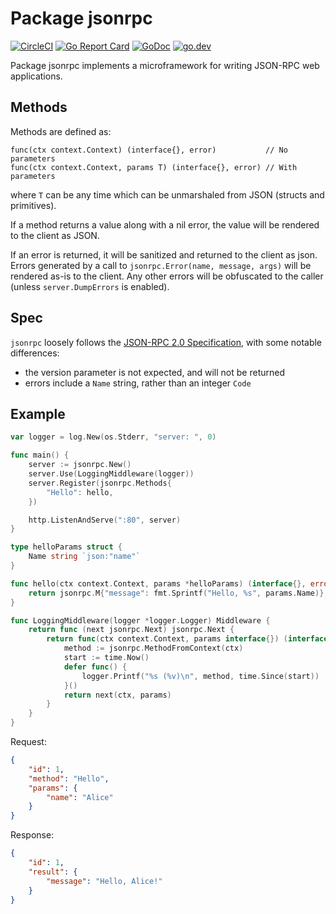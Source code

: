 # Package jsonrpc

[![CircleCI](https://img.shields.io/circleci/build/github/deliveroo/json-rpc)](https://circleci.com/gh/deliveroo/jsonrpc-go/tree/master)
[![Go Report Card](https://goreportcard.com/badge/github.com/deliveroo/json-rpc)](https://goreportcard.com/report/github.com/deliveroo/jsonrpc-go)
[![GoDoc](https://godoc.org/net/http?status.svg)](https://godoc.org/github.com/deliveroo/jsonrpc-go)
[![go.dev](https://img.shields.io/badge/go.dev-pkg-007d9c.svg?style=flat)](https://pkg.go.dev/github.com/deliveroo/jsonrpc-go)

Package jsonrpc implements a microframework for writing JSON-RPC web
applications.

## Methods

Methods are defined as:

```
func(ctx context.Context) (interface{}, error)           // No parameters
func(ctx context.Context, params T) (interface{}, error) // With parameters
```

where `T` can be any time which can be unmarshaled from JSON (structs and
primitives).

If a method returns a value along with a nil error, the value will be rendered
to the client as JSON.

If an error is returned, it will be sanitized and returned to the client as
json. Errors generated by a call to `jsonrpc.Error(name, message, args)` will be
rendered as-is to the client. Any other errors will be obfuscated to the caller
(unless `server.DumpErrors` is enabled).

## Spec

`jsonrpc` loosely follows the [JSON-RPC 2.0
Specification](https://www.jsonrpc.org/specification), with some notable
differences:

* the version parameter is not expected, and will not be returned
* errors include a `Name` string, rather than an integer `Code`

## Example

```go
var logger = log.New(os.Stderr, "server: ", 0)

func main() {
	server := jsonrpc.New()
	server.Use(LoggingMiddleware(logger))
	server.Register(jsonrpc.Methods{
		"Hello": hello,
	})

	http.ListenAndServe(":80", server)
}

type helloParams struct {
	Name string `json:"name"`
}

func hello(ctx context.Context, params *helloParams) (interface{}, error) {
	return jsonrpc.M{"message": fmt.Sprintf("Hello, %s", params.Name)}, nil
}

func LoggingMiddleware(logger *logger.Logger) Middleware {
	return func (next jsonrpc.Next) jsonrpc.Next {
		return func(ctx context.Context, params interface{}) (interface{}, error) {
			method := jsonrpc.MethodFromContext(ctx)
			start := time.Now()
			defer func() {
				logger.Printf("%s (%v)\n", method, time.Since(start))
			}()
			return next(ctx, params)
		}
	}
}
```

Request:
```json
{
	"id": 1,
	"method": "Hello",
	"params": {
		"name": "Alice"
	}
}
```

Response:
```json
{
	"id": 1,
	"result": {
		"message": "Hello, Alice!"
	}
}
```
